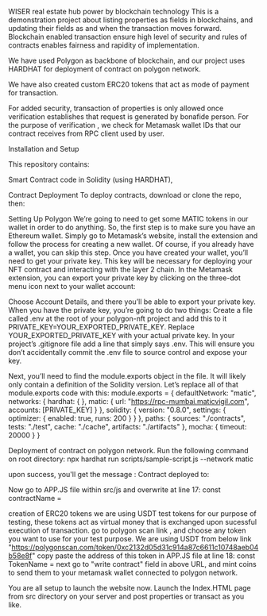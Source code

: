 WISER real estate hub power by blockchain technology
This is a demonstration project about listing properties as fields in blockchains, and updating their fields as and when the transaction moves forward. Blockchain enabled transaction ensure high level of security and rules of contracts enables fairness and rapidity of implementation.

We have used Polygon as backbone of blockchain, and our project uses HARDHAT for deployment of contract on polygon network.

We have also created custom ERC20 tokens that act as mode of payment for transaction.

For added security, transaction of  properties is only allowed once verification establishes that request is generated by bonafide person. For the purpose of verification , we check for Metamask wallet IDs that our contract receives from RPC client used by user.


Installation and Setup


This repository contains:

Smart Contract code in Solidity (using HARDHAT),

Contract Deployment
To deploy contracts, download or clone the repo, then:

Setting Up Polygon
We’re going to need to get some MATIC tokens in our wallet in order to do anything. So, the first step is to make sure you have an Ethereum wallet. Simply go to Metamask’s website, install the extension and follow the process for creating a new wallet. Of course, if you already have a wallet, you can skip this step.
Once you have created your wallet, you’ll need to get your private key. This key will be necessary for deploying your NFT contract and interacting with the layer 2 chain. In the Metamask extension, you can export your private key by clicking on the three-dot menu icon next to your wallet account:

Choose Account Details, and there you’ll be able to export your private key. When you have the private key, you’re going to do two things:
Create a file called .env at the root of your polygon-nft project and add this to it PRIVATE_KEY=YOUR_EXPORTED_PRIVATE_KEY. Replace YOUR_EXPORTED_PRIVATE_KEY with your actual private key.
In your project’s .gitignore file add a line that simply says .env. This will ensure you don’t accidentally commit the .env file to source control and expose your key.

Next, you’ll need to find the module.exports object in the file. It will likely only contain a definition of the Solidity version. Let’s replace all of that module.exports code with this:
module.exports = {
  defaultNetwork: "matic",
  networks: {
    hardhat: {
    },
    matic: {
      url: "https://rpc-mumbai.maticvigil.com",
      accounts: [PRIVATE_KEY]
    }
  },
  solidity: {
    version: "0.8.0",
    settings: {
      optimizer: {
        enabled: true,
        runs: 200
      }
    }
  },
  paths: {
    sources: "./contracts",
    tests: "./test",
    cache: "./cache",
    artifacts: "./artifacts"
  },
  mocha: {
    timeout: 20000
  }
}

Deployment of contract on polygon network. Run the following command on root directory:
npx hardhat run scripts/sample-script.js --network matic

upon success, you'll get the message :
Contract deployed to: <contract address>

Now go to APP.JS file within src/js and overwrite at line 17:
const contractName = <contract address>

creation of ERC20 tokens
 we are using USDT test tokens for our purpose of testing, these tokens act as virtual money that is exchanged upon sucessful execution of transaction.
 go to polygon scan link , and choose any token you want to use for your test purpose. We are using USDT from below link 
 "https://polygonscan.com/token/0xc2132d05d31c914a87c6611c10748aeb04b58e8f"
 copy paste the address of this token in APP.JS file at line 18:
 const TokenName = <ERC20 token address>
 next go to "write contract" field in above URL, and mint coins to send them to your metamask wallet connected to polygon network.

 You are all setup to launch the website now. Launch the Index.HTML page from src directory on your server and post properties or transact as you like.

 
